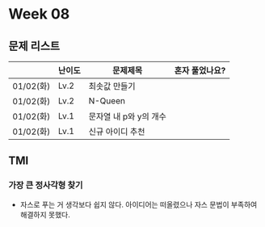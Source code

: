 # Week 08

## 문제 리스트

|                |난이도|문제제목|혼자 풀었나요?|
|----------------|------|-------|-------------|
|01/02(화)|Lv.2|최솟값 만들기||
|01/02(화)|Lv.2|N-Queen||
|01/02(화)|Lv.1|문자열 내 p와 y의 개수||
|01/02(화)|Lv.1|신규 아이디 추천||

## TMI
### 가장 큰 정사각형 찾기
- 자스로 푸는 거 생각보다 쉽지 않다. 아이디어는 떠올렸으나 자스 문법이 부족하여 해결하지 못했다.